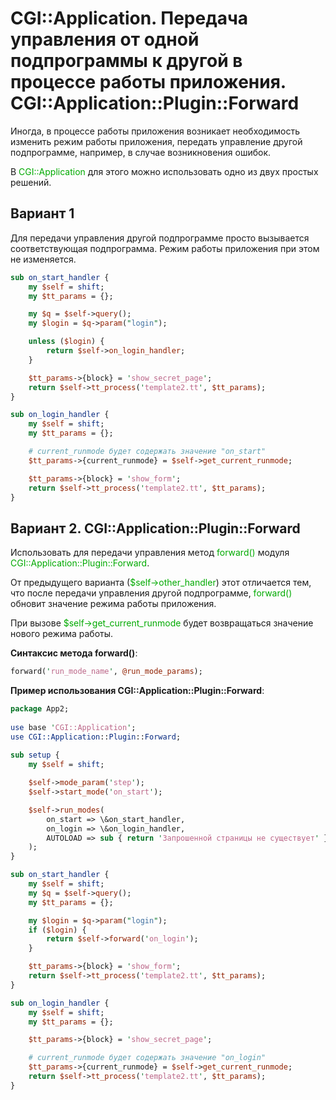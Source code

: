 ﻿# CGI::Application. Передача управления от одной подпрограммы к другой в процессе работы приложения. CGI::Application::Plugin::Forward

Иногда, в процессе работы приложения возникает необходимость изменить режим работы приложения, передать управление другой подпрограмме, например, в случае возникновения ошибок.

В <font color="#00aa00">CGI::Application</font> для этого можно использовать одно из двух простых решений.

## Вариант 1

Для передачи управления другой подпрограмме просто вызывается соответствующая подпрограмма. Режим работы приложения при этом не изменяется.

```perl
sub on_start_handler {
	my $self = shift;
	my $tt_params = {};

	my $q = $self->query();
	my $login = $q->param("login");

	unless ($login) {
		return $self->on_login_handler;
	} 

	$tt_params->{block} = 'show_secret_page';
	return $self->tt_process('template2.tt', $tt_params);
}

sub on_login_handler {
	my $self = shift;
	my $tt_params = {};

	# current_runmode будет содержать значение "on_start"
	$tt_params->{current_runmode} = $self->get_current_runmode;

	$tt_params->{block} = 'show_form';
	return $self->tt_process('template2.tt', $tt_params);
}
```

## Вариант 2. CGI::Application::Plugin::Forward

Использовать для передачи управления метод <font color="#00aa00">forward()</font> модуля <font color="#00aa00">CGI::Application::Plugin::Forward</font>.

От предыдущего варианта (<font color="#00aa00">$self-&gt;other_handler</font>) этот отличается тем, что после передачи управления другой подпрограмме, <font color="#00aa00">forward()</font> обновит значение режима работы приложения.

При вызове <font color="#00aa00">$self-&gt;get_current_runmode</font> будет возвращаться значение нового режима работы.

**Синтаксис метода forward()**:

```perl
forward('run_mode_name', @run_mode_params);
```

**Пример использования CGI::Application::Plugin::Forward**:

```perl
package App2;
 
use base 'CGI::Application';
use CGI::Application::Plugin::Forward;
 
sub setup {
	my $self = shift;

	$self->mode_param('step');
	$self->start_mode('on_start');	

	$self->run_modes(
		on_start => \&on_start_handler,
		on_login => \&on_login_handler,
		AUTOLOAD => sub { return 'Запрошенной страницы не существует' }
	);
}

sub on_start_handler {
	my $self = shift;
	my $q = $self->query();
	my $tt_params = {};

	my $login = $q->param("login");
	if ($login) {
		return $self->forward('on_login');
	} 

	$tt_params->{block} = 'show_form';
	return $self->tt_process('template2.tt', $tt_params);
}

sub on_login_handler {
	my $self = shift;
	my $tt_params = {};

	$tt_params->{block} = 'show_secret_page';

	# current_runmode будет содержать значение "on_login"
	$tt_params->{current_runmode} = $self->get_current_runmode;
	return $self->tt_process('template2.tt', $tt_params);
}

```

